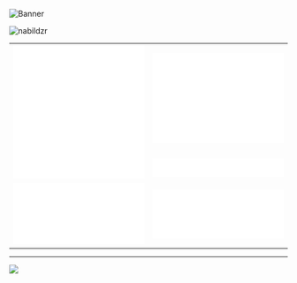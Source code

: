 ![Banner](https://capsule-render.vercel.app/api?type=venom&height=200&color=0:43cea2,100:185a9d&text=Hello,%20I'm%20Nabildzr&textBg=false&desc=(he/him)&descAlign=79&fontAlign=50&descAlignY=70&fontColor=f7f5f5)


![nabildzr](https://count.getloli.com/@nabildzr?name=nabildzr&theme=asoul&padding=7&offset=0&align=center&scale=1&pixelated=1&darkmode=auto)

<div align="center">
 <table>
   <tr>
     <td rowspan=2> <img src="./metrics.classic.svg" alt="classic" /> </td>
     <td> 
	     <img src="./metrics.plugin.isocalendar.fullyear.svg" alt="fullyear" /> 
     </td>
   </tr>
   <tr>
	   <td><img src="./metrics.plugin.languages.svg" alt="languages" /></td> 
   </tr>
   <tr>
	   <td rowspan="2"><img src="./metrics.plugin.stars.svg" alt="stars" /></td> 
   </tr>
   <tr>
	   <td><img src="./metrics.plugin.leetcode.svg" alt="stars" /></td> 
   </tr>
 </table>
</div>
<hr/>


<a href="https://discord.com/users/519781597155950602"><img src="https://lanyard.kyrie25.dev/api/519781597155950602?theme=dark&showBanner=animated&bannerFilter=blur(2px)&showDisplayName=true&animatedDecoration=true&hideBadges=false&hideActivity=false" /></a>
